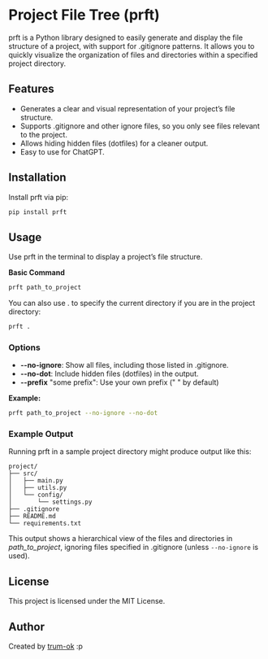 # Project File Tree (prft)

prft is a Python library designed to easily generate and display the file structure of a project, with support for .gitignore patterns. It allows you to quickly visualize the organization of files and directories within a specified project directory.

## Features
-	Generates a clear and visual representation of your project’s file structure.
-	Supports .gitignore and other ignore files, so you only see files relevant to the project.
-	Allows hiding hidden files (dotfiles) for a cleaner output.
-   Easy to use for ChatGPT.

## Installation
Install prft via pip:
```bash
pip install prft
```

## Usage
Use prft in the terminal to display a project’s file structure.

**Basic Command**
```bash
prft path_to_project
```

You can also use . to specify the current directory if you are in the project directory:

```bash
prft .
```

### Options
- **--no-ignore**: Show all files, including those listed in .gitignore.
- **--no-dot**: Include hidden files (dotfiles) in the output.
- **--prefix** "some prefix": Use your own prefix (" " by default)

**Example:**
```bash
prft path_to_project --no-ignore --no-dot
```

### Example Output

Running prft in a sample project directory might produce output like this:
```
project/
├── src/
│   ├── main.py
│   ├── utils.py
│   └── config/
│       └── settings.py
├── .gitignore
├── README.md
└── requirements.txt
```
This output shows a hierarchical view of the files and directories in *path_to_project*, ignoring files specified in .gitignore (unless `--no-ignore` is used).

## License

This project is licensed under the MIT License.

## Author

Created by [trum-ok](https://github.com/Trum-ok) :p
